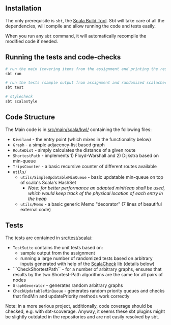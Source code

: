 Installation
----------------------------
The only prerequisite is ```sbt```, the [Scala Build Tool](www.scala-sbt.org). 
Sbt will take care of all the dependencies, will compile and allow running the code and  tests easily. 
  
When you run any ```sbt``` command, it  will automatically recompile the modified code if needed.

Running the tests and code-checks
----------------------------
```bash
# run the main (covering items from the assignment and printing the results)
sbt run

# run the tests (sample output from assignment and randomized scalacheck tests)
sbt test

# stylecheck
sbt scalastyle
```

Code Structure
----------------------------
The Main code is in [src/main/scala/kwl/](src/main/scala/kwl/) containing the following files:

 * ```Kiwiland``` - the entry point (which mixes in the functionality below)
 * ```Graph``` - a simple adjacency-list based graph
 * ```RouteDist``` - simply calculates the distance of a given route
 * ```ShortestPath``` - implements 1) Floyd-Warshall and 2) Dijkstra based on min-queue
 * ```TripsCounter``` - a basic recursive counter of different routes available
 * ```utils/```
   - ```utils/SimpleUpdatableMinQueue``` - basic updatable min-queue on top of scala's Scala's HashSet
     * *Note: for better performance an adapted minHeap shall be used, which would keep track of the physical location of each entry in the heap*
   - ```utils/Memo``` - a basic generic Memo "decorator" (7 lines of beautiful external code)     

Tests
----------------------------
The tests are contained in [src/test/scala/](src/test/scala/):
 
 * ```TestSuite``` contains the unit tests based on:
     - sample output from the assignment
     - running a large number of randomized tests based on arbitrary inputs generated with help of the [ScalaCheck](www.scalacheck.org) lib (details below)
 * ```CheckShortestPath`` - for a number of arbitrary graphs, ensures that results by the two Shortest-Path algorithms are the same for all pairs of nodes  
 * ```GraphGenerator``` - generates random arbitrary graphs
 * ```CheckUpdatableMinQueue``` - generates random priority queues and checks that findMin and updatePriority methods work correctly 

Note: in a more serious project, additionally, code coverage should be checked, e.g. with sbt-scoverage. 
Anyway, it seems these sbt plugins might be slightly outdated in the repositories and are not easily resolved by sbt.   
